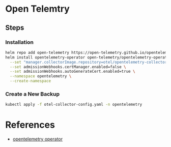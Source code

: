 # Open Telemtry

## Steps

### Installation
```sh
helm repo add open-telemetry https://open-telemetry.github.io/opentelemetry-helm-charts
helm install opentelemetry-operator open-telemetry/opentelemetry-operator \
  --set "manager.collectorImage.repository=otel/opentelemetry-collector-k8s" \
  --set admissionWebhooks.certManager.enabled=false \
  --set admissionWebhooks.autoGenerateCert.enabled=true \
  --namespace opentelemetry \
  --create-namespace

```

### Create a New Backup
```sh
kubectl apply -f otel-collector-config.yaml -n opentelemetry
```

# References
 - [opentelemetry operator](https://github.com/open-telemetry/opentelemetry-operator)
